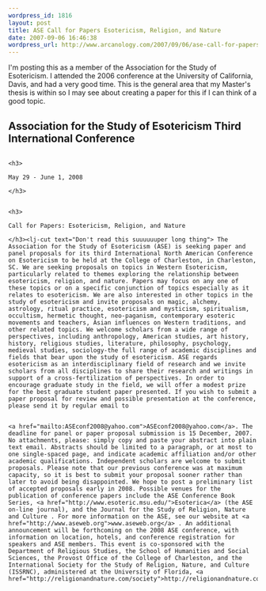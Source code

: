 ```yaml
--- 
wordpress_id: 1816
layout: post
title: ASE Call for Papers Esotericism, Religion, and Nature 
date: 2007-09-06 16:46:38
wordpress_url: http://www.arcanology.com/2007/09/06/ase-call-for-papers-esotericism-religion-and-nature/
---
```

I'm posting this as a member of the Association for the Study of Esotericism. I attended the 2006 conference at the University of California, Davis, and had a very good time. This is the general area that my Master's thesis is within so I may see about creating a paper for this if I can think of a good topic. <h2>
                                                                                                                                                                                                                                                                                                                                                                                                                                                                                                                                                                                                                                                                                                                                                                                                                                                                        Association for the Study of Esotericism Third International Conference
                                                                                                                                                                                                                                                                                                                                                                                                                                                                                                                                                                                                                                                                                                                                                                                                                                                                      </h2>
                                                                                                                                                                                                                                                                                                                                                                                                                                                                                                                                                                                                                                                                                                                                                                                                                                                                      
                                                                                                                                                                                                                                                                                                                                                                                                                                                                                                                                                                                                                                                                                                                                                                                                                                                                      <h3>
                                                                                                                                                                                                                                                                                                                                                                                                                                                                                                                                                                                                                                                                                                                                                                                                                                                                        May 29 - June 1, 2008
                                                                                                                                                                                                                                                                                                                                                                                                                                                                                                                                                                                                                                                                                                                                                                                                                                                                      </h3>
                                                                                                                                                                                                                                                                                                                                                                                                                                                                                                                                                                                                                                                                                                                                                                                                                                                                      
                                                                                                                                                                                                                                                                                                                                                                                                                                                                                                                                                                                                                                                                                                                                                                                                                                                                      <h3>
                                                                                                                                                                                                                                                                                                                                                                                                                                                                                                                                                                                                                                                                                                                                                                                                                                                                        Call for Papers: Esotericism, Religion, and Nature
                                                                                                                                                                                                                                                                                                                                                                                                                                                                                                                                                                                                                                                                                                                                                                                                                                                                      </h3><lj-cut text="Don't read this suuuuuuper long thing"> The Association for the Study of Esotericism (ASE) is seeking paper and panel proposals for its third International North American Conference on Esotericism to be held at the College of Charleston, in Charleston, SC. We are seeking proposals on topics in Western Esotericism, particularly related to themes exploring the relationship between esotericism, religion, and nature. Papers may focus on any one of these topics or on a specific conjunction of topics especially as it relates to esotericism. We are also interested in other topics in the study of esotericism and invite proposals on magic, alchemy, astrology, ritual practice, esotericism and mysticism, spiritualism, occultism, hermetic thought, neo-paganism, contemporary esoteric movements and teachers, Asian influences on Western traditions, and other related topics. We welcome scholars from a wide range of perspectives, including anthropology, American studies, art history, history, religious studies, literature, philosophy, psychology, medieval studies, sociology-the full range of academic disciplines and fields that bear upon the study of esotericism. ASE regards esotericism as an interdisciplinary field of research and we invite scholars from all disciplines to share their research and writings in support of a cross-fertilization of perspectives. In order to encourage graduate study in the field, we will offer a modest prize for the best graduate student paper presented. If you wish to submit a paper proposal for review and possible presentation at the conference, please send it by regular email to 
                                                                                                                                                                                                                                                                                                                                                                                                                                                                                                                                                                                                                                                                                                                                                                                                                                                                      
                                                                                                                                                                                                                                                                                                                                                                                                                                                                                                                                                                                                                                                                                                                                                                                                                                                                      <a href="mailto:ASEconf2008@yahoo.com">ASEconf2008@yahoo.com</a>. The deadline for panel or paper proposal submission is 15 December, 2007. No attachments, please: simply copy and paste your abstract into plain text email. Abstracts should be limited to a paragraph, or at most to one single-spaced page, and indicate academic affiliation and/or other academic qualifications. Independent scholars are welcome to submit proposals. Please note that our previous conference was at maximum capacity, so it is best to submit your proposal sooner rather than later to avoid being disappointed. We hope to post a preliminary list of accepted proposals early in 2008. Possible venues for the publication of conference papers include the ASE Conference Book Series, <a href="http://www.esoteric.msu.edu/">Esoterica</a> (the ASE on-line journal), and the Journal for the Study of Religion, Nature and Culture . For more information on the ASE, see our website at <a href="http://www.aseweb.org">www.aseweb.org</a> . An additional announcement will be forthcoming on the 2008 ASE conference, with information on location, hotels, and conference registration for speakers and ASE members. This event is co-sponsored with the Department of Religious Studies, the School of Humanities and Social Sciences, the Provost Office of the College of Charleston, and the International Society for the Study of Religion, Nature, and Culture (ISSRNC), administered at the University of Florida, <a href="http://religionandnature.com/society">http://religionandnature.com/society</a>.